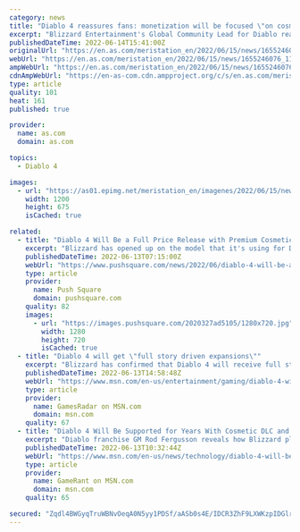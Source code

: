 ```yaml
---
category: news
title: "Diablo 4 reassures fans: monetization will be focused \"on cosmetics and expansions\""
excerpt: "Blizzard Entertainment's Global Community Lead for Diablo reassures users about the business model they will be taking from the launch of Diablo 4."
publishedDateTime: 2022-06-14T15:41:00Z
originalUrl: "https://en.as.com/meristation_en/2022/06/15/news/1655246076_110120.html"
webUrl: "https://en.as.com/meristation_en/2022/06/15/news/1655246076_110120.html"
ampWebUrl: "https://en.as.com/meristation_en/2022/06/15/news/1655246076_110120.amp.html"
cdnAmpWebUrl: "https://en-as-com.cdn.ampproject.org/c/s/en.as.com/meristation_en/2022/06/15/news/1655246076_110120.amp.html"
type: article
quality: 101
heat: 161
published: true

provider:
  name: as.com
  domain: as.com

topics:
  - Diablo 4

images:
  - url: "https://as01.epimg.net/meristation_en/imagenes/2022/06/15/news/1655246076_110120_1655246244_portada_normal.jpg"
    width: 1200
    height: 675
    isCached: true

related:
  - title: "Diablo 4 Will Be a Full Price Release with Premium Cosmetic Items and Expansions"
    excerpt: "Blizzard has opened up on the model that it's using for Diablo 4. Just in case there was any doubt, Diablo 4 will be a full price release. There were some rumours floating around that it could end up ..."
    publishedDateTime: 2022-06-13T07:15:00Z
    webUrl: "https://www.pushsquare.com/news/2022/06/diablo-4-will-be-a-full-price-release-with-premium-cosmetic-items-and-expansions"
    type: article
    provider:
      name: Push Square
      domain: pushsquare.com
    quality: 82
    images:
      - url: "https://images.pushsquare.com/2020327ad5105/1280x720.jpg"
        width: 1280
        height: 720
        isCached: true
  - title: "Diablo 4 will get \"full story driven expansions\""
    excerpt: "Blizzard has confirmed that Diablo 4 will receive full story expansions as DLC after launch. \"To be clear, D4 is a full price game built for PC/PS/Xbox audiences,\" franchise GM Rod Fergusson says in a ..."
    publishedDateTime: 2022-06-13T14:58:48Z
    webUrl: "https://www.msn.com/en-us/entertainment/gaming/diablo-4-will-get-full-story-driven-expansions/ar-AAYqhpi"
    type: article
    provider:
      name: GamesRadar on MSN.com
      domain: msn.com
    quality: 67
  - title: "Diablo 4 Will Be Supported for Years With Cosmetic DLC and Story Expansions"
    excerpt: "Diablo franchise GM Rod Fergusson reveals how Blizzard plans on supporting Diablo 4 in the years after its release."
    publishedDateTime: 2022-06-13T10:32:44Z
    webUrl: "https://www.msn.com/en-us/news/technology/diablo-4-will-be-supported-for-years-with-cosmetic-dlc-and-story-expansions/ar-AAYpAq3"
    type: article
    provider:
      name: GameRant on MSN.com
      domain: msn.com
    quality: 65

secured: "Zqdl4BWGyqTruWBNvOeqA0N5yy1PDSf/aASb0s4E/IDCR3ZhF9LXWKzpIDGlrfsMOEUW2ucFG3MN8KjSBK58FnlQVnGDbPkd2R6bl7tpS3DjwAGyMEY+nDruqm1OntjnrVaSgV907lzdroHB7Gw6ax7ILAc9YEd3btsKrmudh8TRYO2qdsyevczjIZ5UzE/WWmqColbZq9yiPZP9ZnOxp595O1ctkAbLDxGqdLI1fKGXQnRohyWZ99LBHK442yPiUaeqkIe4e+mkN6srN8p9SBdUMrjxhFby3sHF4g90Znyuwtyv5b9nLokselYv/Q865yfNaFE55V79ij9OSgNaMRgykrkYpKwwjxAHlaxwEVo=;YwO9WW9Wklub7XAixNLEMg=="
---
```


